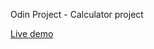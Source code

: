 Odin Project - Calculator project

<a href="https://odinprojectcalculator.netlify.app/">Live demo</a>
